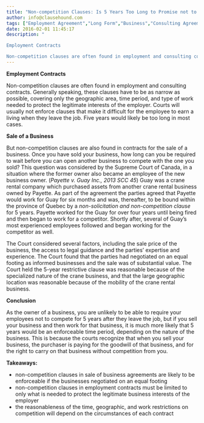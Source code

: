 ```yaml
---
title: "Non-competition Clauses: Is 5 Years Too Long to Promise not to Compete?"
author: info@clausehound.com
tags: ["Employment Agreement","Long Form","Business","Consulting Agreement","Non-competition","Commercial Activities","info@clausehound.com"]
date: 2016-02-01 11:45:17
description: "

Employment Contracts

Non-competition clauses are often found in employment and consulting contracts. Generally speaking, these clauses have to be..."
---
```


 

**Employment Contracts**

Non-competition clauses are often found in employment and consulting contracts. Generally speaking, these clauses have to be as narrow as possible, covering only the geographic area, time period, and type of work needed to protect the legitimate interests of the employer. Courts will usually not enforce clauses that make it difficult for the employee to earn a living when they leave the job. Five years would likely be too long in most cases.

**Sale of a Business**

But non-competition clauses are also found in contracts for the sale of a business. Once you have sold your business, how long can you be required to wait before you can open another business to compete with the one you sold? This question was considered by the Supreme Court of Canada, in a situation where the former owner also became an employee of the new business owner. (*Payette v. Guay Inc., 2013 SCC 45*) Guay was a crane rental company which purchased assets from another crane rental business owned by Payette. As part of the agreement the parties agreed that Payette would work for Guay for six months and was, thereafter, to be bound within the province of Quebec by a *non-solicitation and non-competition clause* for 5 years. Payette worked for the Guay for over four years until being fired and then began to work for a competitor. Shortly after, several of Guay’s most experienced employees followed and began working for the competitor as well. 

The Court considered several factors, including the sale price of the business, the access to legal guidance and the parties’ expertise and experience. The Court found that the parties had negotiated on an equal footing as informed businesses and the sale was of substantial value. The Court held the 5-year restrictive clause was reasonable because of the specialized nature of the crane business, and that the large geographic location was reasonable because of the mobility of the crane rental business.

 

**Conclusion**

As the owner of a business, you are unlikely to be able to require your employees not to compete for 5 years after they leave the job, but if you sell your business and then work for that business, it is much more likely that 5 years would be an enforceable time period, depending on the nature of the business. This is because the courts recognize that when you sell your business, the purchaser is paying for the goodwill of that business, and for the right to carry on that business without competition from you.

**Takeaways:**
- non-competition clauses in sale of business agreements are likely to be enforceable if the businesses negotiated on an equal footing
- non-competition clauses in employment contracts must be limited to only what is needed to protect the legitimate business interests of the employer
- the reasonableness of the time, geographic, and work restrictions on competition will depend on the circumstances of each contract
